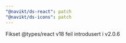 ```yaml
---
"@navikt/ds-react": patch
"@navikt/ds-icons": patch
---
```


Fikset @types/react v18 feil introdusert i v2.0.6

